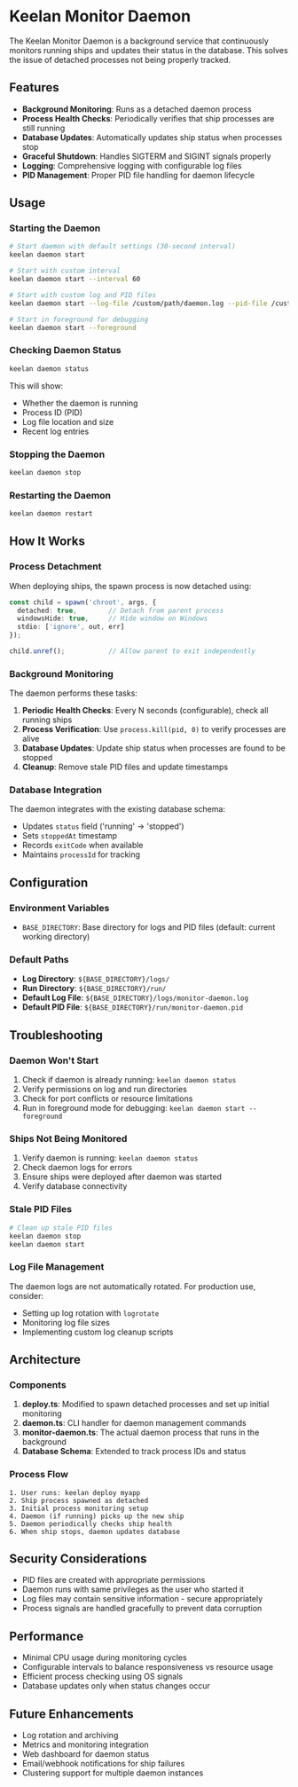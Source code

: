 # Keelan Monitor Daemon

The Keelan Monitor Daemon is a background service that continuously monitors running ships and updates their status in the database. This solves the issue of detached processes not being properly tracked.

## Features

- **Background Monitoring**: Runs as a detached daemon process
- **Process Health Checks**: Periodically verifies that ship processes are still running
- **Database Updates**: Automatically updates ship status when processes stop
- **Graceful Shutdown**: Handles SIGTERM and SIGINT signals properly
- **Logging**: Comprehensive logging with configurable log files
- **PID Management**: Proper PID file handling for daemon lifecycle

## Usage

### Starting the Daemon

```bash
# Start daemon with default settings (30-second interval)
keelan daemon start

# Start with custom interval
keelan daemon start --interval 60

# Start with custom log and PID files
keelan daemon start --log-file /custom/path/daemon.log --pid-file /custom/path/daemon.pid

# Start in foreground for debugging
keelan daemon start --foreground
```

### Checking Daemon Status

```bash
keelan daemon status
```

This will show:
- Whether the daemon is running
- Process ID (PID)
- Log file location and size
- Recent log entries

### Stopping the Daemon

```bash
keelan daemon stop
```

### Restarting the Daemon

```bash
keelan daemon restart
```

## How It Works

### Process Detachment

When deploying ships, the spawn process is now detached using:

```typescript
const child = spawn('chroot', args, {
  detached: true,        // Detach from parent process
  windowsHide: true,     // Hide window on Windows
  stdio: ['ignore', out, err]
});

child.unref();           // Allow parent to exit independently
```

### Background Monitoring

The daemon performs these tasks:

1. **Periodic Health Checks**: Every N seconds (configurable), check all running ships
2. **Process Verification**: Use `process.kill(pid, 0)` to verify processes are alive
3. **Database Updates**: Update ship status when processes are found to be stopped
4. **Cleanup**: Remove stale PID files and update timestamps

### Database Integration

The daemon integrates with the existing database schema:

- Updates `status` field ('running' → 'stopped')
- Sets `stoppedAt` timestamp
- Records `exitCode` when available
- Maintains `processId` for tracking

## Configuration

### Environment Variables

- `BASE_DIRECTORY`: Base directory for logs and PID files (default: current working directory)

### Default Paths

- **Log Directory**: `${BASE_DIRECTORY}/logs/`
- **Run Directory**: `${BASE_DIRECTORY}/run/`
- **Default Log File**: `${BASE_DIRECTORY}/logs/monitor-daemon.log`
- **Default PID File**: `${BASE_DIRECTORY}/run/monitor-daemon.pid`

## Troubleshooting

### Daemon Won't Start

1. Check if daemon is already running: `keelan daemon status`
2. Verify permissions on log and run directories
3. Check for port conflicts or resource limitations
4. Run in foreground mode for debugging: `keelan daemon start --foreground`

### Ships Not Being Monitored

1. Verify daemon is running: `keelan daemon status`
2. Check daemon logs for errors
3. Ensure ships were deployed after daemon was started
4. Verify database connectivity

### Stale PID Files

```bash
# Clean up stale PID files
keelan daemon stop
keelan daemon start
```

### Log File Management

The daemon logs are not automatically rotated. For production use, consider:

- Setting up log rotation with `logrotate`
- Monitoring log file sizes
- Implementing custom log cleanup scripts

## Architecture

### Components

1. **deploy.ts**: Modified to spawn detached processes and set up initial monitoring
2. **daemon.ts**: CLI handler for daemon management commands
3. **monitor-daemon.ts**: The actual daemon process that runs in the background
4. **Database Schema**: Extended to track process IDs and status

### Process Flow

```
1. User runs: keelan deploy myapp
2. Ship process spawned as detached
3. Initial process monitoring setup
4. Daemon (if running) picks up the new ship
5. Daemon periodically checks ship health
6. When ship stops, daemon updates database
```

## Security Considerations

- PID files are created with appropriate permissions
- Daemon runs with same privileges as the user who started it
- Log files may contain sensitive information - secure appropriately
- Process signals are handled gracefully to prevent data corruption

## Performance

- Minimal CPU usage during monitoring cycles
- Configurable intervals to balance responsiveness vs resource usage
- Efficient process checking using OS signals
- Database updates only when status changes occur

## Future Enhancements

- Log rotation and archiving
- Metrics and monitoring integration
- Web dashboard for daemon status
- Email/webhook notifications for ship failures
- Clustering support for multiple daemon instances